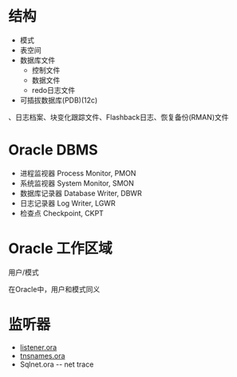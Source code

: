 # 结构

- 模式
- 表空间
- 数据库文件
  - 控制文件
  - 数据文件
  - redo日志文件
- 可插拔数据库(PDB)(12c)

、日志档案、块变化跟踪文件、Flashback日志、恢复备份(RMAN)文件

# Oracle DBMS

- 进程监视器 Process Monitor, PMON
- 系统监视器 System Monitor, SMON
- 数据库记录器 Database Writer, DBWR
- 日志记录器 Log Writer, LGWR
- 检查点 Checkpoint, CKPT

# Oracle 工作区域

用户/模式

在Oracle中，用户和模式同义

# 监听器

- [listener.ora](../sql_demo/config/listener.ora)
- [tnsnames.ora](../sql_demo/config/tnsnames.ora)
- Sqlnet.ora -- net trace
